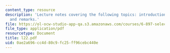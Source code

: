```yaml
---
content_type: resource
description: 'Lecture notes covering the following topics: introduction, goals, construction,
  and remarks.'
file: https://ol-ocw-studio-app-qa.s3.amazonaws.com/courses/6-897-selected-topics-in-cryptography-spring-2004/0ae2a696cc4d80c9fc25ff96cebc440e_l22.pdf
file_type: application/pdf
resourcetype: Document
title: l22.pdf
uid: 0ae2a696-cc4d-80c9-fc25-ff96cebc440e
---
```

